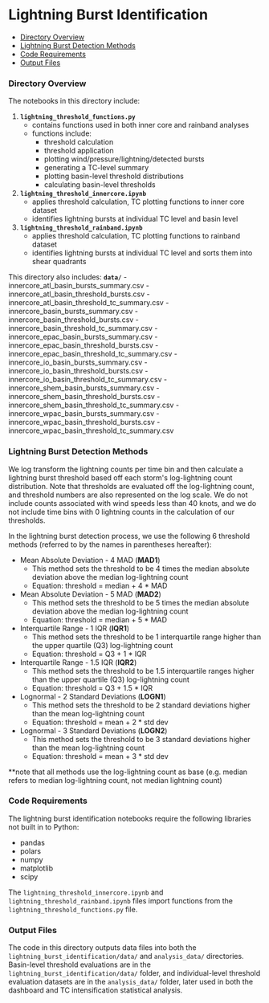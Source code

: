 # Lightning Burst Identification

* [Directory Overview](#directory-overview)
* [Lightning Burst Detection Methods](#methods)
* [Code Requirements](#requirements)
* [Output Files](#outputs)

<a id="directory-overview"></a>

### Directory Overview

The notebooks in this directory include:
1. **`lightning_threshold_functions.py`**
    - contains functions used in both inner core and rainband analyses
    - functions include:
        - threshold calculation
        - threshold application
        - plotting wind/pressure/lightning/detected bursts
        - generating a TC-level summary
        - plotting basin-level threshold distributions
        - calculating basin-level thresholds
2. **`lightning_threshold_innercore.ipynb`**
    - applies threshold calculation, TC plotting functions to inner core dataset
    - identifies lightning bursts at individual TC level and basin level
3. **`lightning_threshold_rainband.ipynb`**
    - applies threshold calculation, TC plotting functions to rainband dataset
    - identifies lightning bursts at individual TC level and sorts them into shear quadrants

This directory also includes:
**`data/`**
    - innercore_atl_basin_bursts_summary.csv
    - innercore_atl_basin_threshold_bursts.csv
    - innercore_atl_basin_threshold_tc_summary.csv
    - innercore_basin_bursts_summary.csv
    - innercore_basin_threshold_bursts.csv
    - innercore_basin_threshold_tc_summary.csv
    - innercore_epac_basin_bursts_summary.csv
    - innercore_epac_basin_threshold_bursts.csv
    - innercore_epac_basin_threshold_tc_summary.csv
    - innercore_io_basin_bursts_summary.csv
    - innercore_io_basin_threshold_bursts.csv
    - innercore_io_basin_threshold_tc_summary.csv
    - innercore_shem_basin_bursts_summary.csv
    - innercore_shem_basin_threshold_bursts.csv
    - innercore_shem_basin_threshold_tc_summary.csv
    - innercore_wpac_basin_bursts_summary.csv
    - innercore_wpac_basin_threshold_bursts.csv
    - innercore_wpac_basin_threshold_tc_summary.csv

<a id="methods"></a>

### Lightning Burst Detection Methods
We log transform the lightning counts per time bin and then calculate a lightning burst threshold based off each storm's log-lightning count distribution. Note that thresholds are evaluated off the log-lightning count, and threshold numbers are also represented on the log scale. We do not include counts associated with wind speeds less than 40 knots, and we do not include time bins with 0 lightning counts in the calculation of our thresholds.

In the lightning burst detection process, we use the following 6 threshold methods (referred to by the names in parentheses hereafter):
- Mean Absolute Deviation - 4 MAD (**MAD1**)
    - This method sets the threshold to be 4 times the median absolute deviation above the median log-lightning count
    - Equation: threshold = median + 4 * MAD
- Mean Absolute Deviation - 5 MAD (**MAD2**)
    - This method sets the threshold to be 5 times the median absolute deviation above the median log-lightning count
    - Equation: threshold = median + 5 * MAD
- Interquartile Range - 1 IQR (**IQR1**)
    - This method sets the threshold to be 1 interquartile range higher than the upper quartile (Q3) log-lightning count
    - Equation: threshold = Q3 + 1 * IQR
- Interquartile Range - 1.5 IQR (**IQR2**)
    - This method sets the threshold to be 1.5 interquartile ranges higher than the upper quartile (Q3) log-lightning count
    - Equation: threshold = Q3 + 1.5 * IQR
- Lognormal - 2 Standard Deviations (**LOGN1**)
    - This method sets the threshold to be 2 standard deviations higher than the mean log-lightning count
    - Equation: threshold = mean + 2 * std dev
- Lognormal - 3 Standard Deviations (**LOGN2**)
    - This method sets the threshold to be 3 standard deviations higher than the mean log-lightning count
    - Equation: threshold = mean + 3 * std dev

**note that all methods use the log-lightning count as base (e.g. median refers to median log-lightning count, not median lightning count)


<a id="requirements"></a>

### Code Requirements
The lightning burst identification notebooks require the following libraries not built in to Python:
- pandas
- polars
- numpy
- matplotlib
- scipy

The `lightning_threshold_innercore.ipynb` and `lightning_threshold_rainband.ipynb` files import functions from the `lightning_threshold_functions.py` file.

<a id="outputs"></a>

### Output Files
The code in this directory outputs data files into both the `lightning_burst_identification/data/` and `analysis_data/` directories. Basin-level threshold evaluations are in the `lightning_burst_identification/data/` folder, and individual-level threshold evaluation datasets are in the `analysis_data/` folder, later used in both the dashboard and TC intensification statistical analysis.
